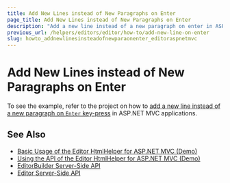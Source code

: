 ```yaml
---
title: Add New Lines instead of New Paragraphs on Enter
page_title: Add New Lines instead of New Paragraphs on Enter
description: "Add a new line instead of a new paragraph on enter in ASP.NET MVC applications."
previous_url: /helpers/editors/editor/how-to/add-new-line-on-enter
slug: howto_addnewlinesinsteadofnewparaonenter_editoraspnetmvc
---
```


# Add New Lines instead of New Paragraphs on Enter

To see the example, refer to the project on how to [add a new line instead of a new paragraph on `Enter` key-press](https://github.com/telerik/ui-for-aspnet-mvc-examples/tree/master/Telerik.Examples.Mvc/Telerik.Examples.Mvc/Areas/EditorEnterLinebreakShiftEnterParagraph) in ASP.NET MVC applications.

## See Also

* [Basic Usage of the Editor HtmlHelper for ASP.NET MVC (Demo)](https://demos.telerik.com/aspnet-mvc/editor)
* [Using the API of the Editor HtmlHelper for ASP.NET MVC (Demo)](https://demos.telerik.com/aspnet-mvc/editor/api)
* [EditorBuilder Server-Side API](https://docs.telerik.com/aspnet-mvc/api/kendo.mvc.ui.fluent/editorbuilder)
* [Editor Server-Side API](/api/editor)
